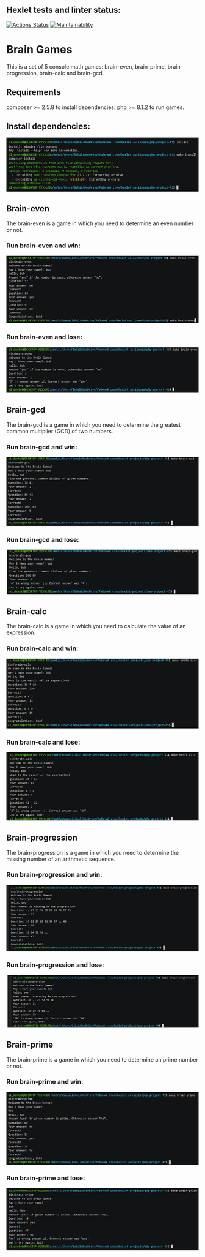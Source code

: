 ## Hexlet tests and linter status:
[![Actions Status](https://github.com/aldente0/php-project-45/workflows/hexlet-check/badge.svg)](https://github.com/aldente0/php-project-45/actions)
[![Maintainability](https://api.codeclimate.com/v1/badges/787a8845ebbb98fcb663/maintainability)](https://codeclimate.com/github/aldente0/php-project-45/maintainability)

# Brain Games

This is a set of 5 console math games: brain-even, brain-prime, brain-progression, brain-calc and brain-gcd.

## Requirements

composer >= 2.5.8 to install dependencies.
php >= 8.1.2 to run games.

## Install dependencies:

![alt text](./images/install-dependencies.png)

## Brain-even

The brain-even is a game in which you need to determine an even number or not.

### Run brain-even and win:

![alt text](./images/brain-even-win.png)

### Run brain-even and lose:

![alt text](./images/brain-even-lose.png)

## Brain-gcd

The brain-gcd is a game in which you need to determine the greatest common multiplier (GCD) of two numbers.

### Run brain-gcd and win:

![alt text](./images/brain-gcd-win.png)

### Run brain-gcd and lose:

![alt text](./images/brain-gcd-lose.png)

## Brain-calc

The brain-calc is a game in which you need to calculate the value of an expression.

### Run brain-calc and win:

![alt text](./images/brain-calc-win.png)

### Run brain-calc and lose:

![alt text](./images/brain-calc-lose.png)

## Brain-progression

The brain-progression is a game in which you need to determine the missing number of an arithmetic sequence.

### Run brain-progression and win:

![alt text](./images/brain-progression-win.png)

### Run brain-progression and lose:

![alt text](./images/brain-progression-lose.png)

## Brain-prime

The brain-prime is a game in which you need to determine an prime number or not.

### Run brain-prime and win:

![alt text](./images/brain-prime-win.png)

### Run brain-prime and lose:

![alt text](./images/brain-prime-lose.png)
